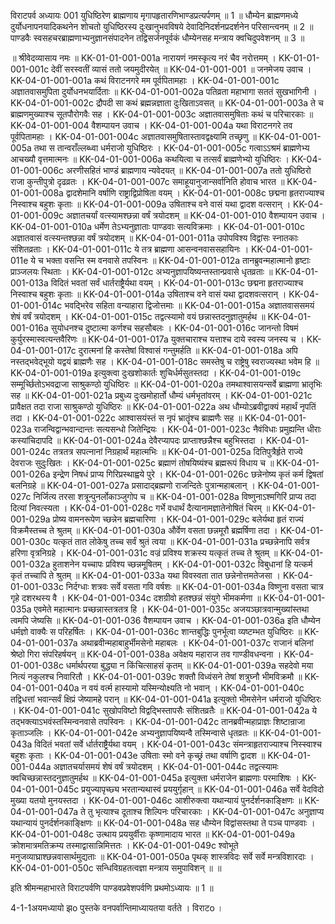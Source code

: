 विराटपर्व
अध्यायः 001
युधिष्ठिरेण ब्राह्मणाय मृगापहृतारणिभाण्डप्रत्यर्पणम् ॥ 1 ॥ धौम्येन ब्राह्मणमध्ये दुर्योधनापनयादिकथनेन शोचतो युधिष्ठिरस्य दुःखानुभवविषये देवादिनिदर्शनप्रदर्शनेन परिसान्त्वनम् ॥ 2 ॥ पाण्डवैः स्वसहचरब्राह्मणाभ्यनुज्ञानसंपादनेन तद्विसर्जनपूर्वकं धौम्येनसह मन्त्राय क्वचिदुपवेशनम् ॥ 3 ॥

॥ श्रीवेदव्यासाय नमः ॥
KK-01-01-001-001a नारायणं नमस्कृत्य नरं चैव नरोत्तमम् ।
KK-01-01-001-001c देवीं सरस्वतीं व्यासं ततो जयमुदीरयेत् ॥
KK-04-01-001-001 ॥ जनमेजय उवाच ।
KK-04-01-001-001a कथं विराटनगरे मम पूर्वपितामहाः ।
KK-04-01-001-001c अज्ञातवासमुपिता दुर्योधनभयार्दिताः ॥
KK-04-01-001-002a पतिव्रता महाभागा सततं सुखभागिनी ।
KK-04-01-001-002c द्रौपदी सा कथं ब्रह्मन्नज्ञाता दुःखिताऽवसत् ॥
KK-04-01-001-003a ते च ब्राह्मणमुख्याश्च सूतपौरोगवैः सह ।
KK-04-01-001-003c अज्ञातवासमुषिताः कथं च परिचारकाः ॥
KK-04-01-001-004 वैशम्पायन उवाच ।
KK-04-01-001-004a यथा विराटनगरे तव पूर्वपितामहाः ।
KK-04-01-001-004c अज्ञातवासमुषितास्तावद्वक्ष्यामि तच्छृणु ॥
KK-04-01-001-005a तथा स तान्वराँल्लब्ध्वा धर्मराजो युधिष्ठिरः ।
KK-04-01-001-005c गत्वाऽऽश्रमं ब्राह्मणेभ्य आचख्यौ वृत्तमात्मनः ॥
KK-04-01-001-006a कथयित्वा च तत्सर्वं ब्राह्मणेभ्यो युधिष्ठिरः ।
KK-04-01-001-006c अरणीसहितं भाण्डं ब्राह्मणाय न्यवेदयत् ॥
KK-04-01-001-007a ततो युधिष्ठिरो राजा कुन्तीपुत्रो दृढव्रतः ।
KK-04-01-001-007c समाहूयानुजान्सर्वानिति होवाच भारत ॥
KK-04-01-001-008a द्वादशेमानि वर्षाणि राष्ट्राद्विप्रोषिता वयम् ।
KK-04-01-001-008c छद्मना हृतराज्याश्च निस्वाश्च बहुशः कृताः ॥
KK-04-01-001-009a उषिताश्च वने वासं यथा द्वादश वत्सरान् ।
KK-04-01-001-009c अज्ञातचर्यां वत्स्यामश्छन्ना वर्षं त्रयोदशम् ॥
KK-04-01-001-010 वैशम्पायन उवाच ।
KK-04-01-001-010a  धर्मेण तेऽभ्यनुज्ञाताः पाण्डवाः सत्यविक्रमाः ।
KK-04-01-001-010c  अज्ञातवासं वत्स्यन्तश्छन्ना वर्षं त्रयोदशम् ॥
KK-04-01-001-011a उपोपविश्य विद्वांसः स्नातकाः संशितव्रताः ।
KK-04-01-001-011c ये तत्र ब्राह्मणा आसन्वनवाससहायिनः ।
KK-04-01-001-011e ये च भक्ता वसन्ति स्म वनवासे तपस्विनः ॥
KK-04-01-001-012a तानब्रुवन्महात्मानो हृष्टाः प्राञ्जलयः स्थिताः ।
KK-04-01-001-012c अभ्यनुज्ञापयिष्यन्तस्तान्प्रवासे धृतव्रताः ॥
KK-04-01-001-013a विदितं भवतां सर्वं धार्तराष्ट्रैर्यथा वयम् ।
KK-04-01-001-013c छद्मना हृतराज्याश्च निस्वाश्च बहुशः कृताः ॥
KK-04-01-001-014a उषिताश्च वने वासं यथा द्वादशवत्सरान् ।
KK-04-01-001-014c भवद्भिरेव सहिता वन्याहारा द्विजोत्तमाः ॥
KK-04-01-001-015a अज्ञातवाससमयं शेषं वर्षं त्रयोदशम् ।
KK-04-01-001-015c तद्वत्स्यामो वयं छन्नास्तदनुज्ञातुमर्हथ ॥
KK-04-01-001-016a सुयोधनश्च दुष्टात्मा कर्णश्च सहसौबलः ।
KK-04-01-001-016c  जानन्तो विषमं कुर्युरस्मास्वत्यन्तवैरिणः ॥
KK-04-01-001-017a  युक्तचाराश्च यत्ताश्च दाये स्वस्य जनस्य च ।
KK-04-01-001-017c  दुरात्मनां हि कस्तेषां विश्वासं गन्तुमर्हति ॥
KK-04-01-001-018a अपि नस्तद्भवेद्भूयो यद्वयं ब्राह्मणैः सह ।
KK-04-01-001-018c समस्तेषु च राष्ट्रेषु स्वराज्यस्था भवेम हि ॥
KK-04-01-001-019a  इत्युक्त्वा दुःखशोकार्तः शुचिर्धर्मसुतस्तदा ।
KK-04-01-001-019c  सम्मूर्च्छितोऽभवद्राजा साश्रुकण्ठो युधिष्ठिरः ॥
KK-04-01-001-020a तमथाश्वासयन्सर्वे ब्राह्मणा भ्रातृभिः सह ॥
KK-04-01-001-021a प्रबुध्य दुःखमोहार्तो धौम्यं धर्मभृतांवरम् ।
KK-04-01-001-021c प्रावैक्षत तदा राजा साश्रुकण्ठो युधिष्ठिरः ॥
KK-04-01-001-022a अथ धौम्योऽब्रवीद्वाक्यं महार्थं नृपतिं तदा ।
KK-04-01-001-022c आश्वासयंस्तं स नृपं भ्रातॄंश्च ब्राह्मणैः सह ॥
KK-04-01-001-023a राजन्विद्वान्भवान्दान्तः सत्यसन्धो जितेन्द्रियः ।
KK-04-01-001-023c नैवंविधाः प्रमुह्यन्ति धीराः कस्यांचिदापदि ॥
KK-04-01-001-024a देवैरप्यापदः प्राप्ताश्छन्नैश्च बहुभिस्तदा ।
KK-04-01-001-024c तत्रतत्र सपत्नानां निग्रहार्थं महात्मभिः ॥
KK-04-01-001-025a दितिपुत्रैर्हृते राज्ये देवराजः सुदुःखितः ।
KK-04-01-001-025c  ब्रह्माणं तोषयिष्यंश्च ब्रह्मरूपं विधाय च ॥
KK-04-01-001-026a इन्द्रेण निषधं प्राप्य गिरिप्रस्थाह्वये पुरे ।
KK-04-01-001-026c छन्नेनोष्य कृतं कर्म द्विषतां बलनिग्रहे ॥
KK-04-01-001-027a प्रसादाद्ब्रह्मणो राजन्दितेः पुत्रान्महाबलान् ।
KK-04-01-001-027c निर्जित्य तरसा शत्रून्पुनर्लोकाञ्जुगोप च ॥
KK-04-01-001-028a विष्णुनाऽश्मगिरिं प्राप्य तदा दित्यां निवत्स्यता ।
KK-04-01-001-028c गर्भे वधार्थं दैत्यानामज्ञातेनोषितं चिरम् ॥
KK-04-01-001-029a प्रोष्य वामनरूपेण च्छन्नेन ब्रह्मचारिणा ।
KK-04-01-001-029c बलेर्यथा हृतं राज्यं विक्रमैस्तच्च ते श्रुतम् ॥
KK-04-01-001-030a और्वेण वसता छन्नमूरौ ब्रह्मर्षिणा तदा ।
KK-04-01-001-030c यत्कृतं तात लोकेषु तच्च सर्वं श्रुतं त्वया ॥
KK-04-01-001-031a प्रच्छन्नेनापि सर्वत्र हरिणा वृत्रनिग्रहे ।
KK-04-01-001-031c वज्रं प्रविश्य शक्रस्य यत्कृतं तच्च ते श्रुतम् ॥
KK-04-01-001-032a हुताशनेन यच्चापः प्रविश्य च्छन्नमूषितम् ।
KK-04-01-001-032c विबुधानां हि यत्कर्म कृतं तच्चापि ते श्रुतम् ॥
KK-04-01-001-033a यथा विवस्वता तात छन्नेनोत्तमतेजसा ।
KK-04-01-001-033c निर्दग्धाः शत्रवः सर्वे वसता गवि वर्षशः ॥
KK-04-01-001-034a विष्णुना वसता चात्र गृहे दशरथस्य वै ।
KK-04-01-001-034c  दशग्रीवो हतश्छन्नं संयुगे भीमकर्मणा ॥
KK-04-01-001-035a एवमेते महात्मानः प्रच्छन्नास्तत्रतत्र हि ।
KK-04-01-001-035c अजयञ्छात्रवान्मुख्यांस्तथा त्वमपि जेष्यसि ॥
KK-04-01-001-036 वैशम्पायन उवाच ।
KK-04-01-001-036a इति धौम्येन धर्मज्ञो वाक्यैः स परिहर्षितः ।
KK-04-01-001-036c शान्तबुद्धिः पुनर्भूत्वा व्यष्टम्भत युधिष्ठिरः ॥
KK-04-01-001-037a अथाब्रवीन्महाबाहुर्भीमसेनो महाबलः ।
KK-04-01-001-037c राजानं बलिनां श्रेष्ठो गिरा संपरिहर्षयन् ॥
KK-04-01-001-038a अवेक्षय महाराज तव गाण्डीवधन्वना ।
KK-04-01-001-038c धर्मार्थपरया बुद्ध्या न किंचित्साहसं कृतम् ॥
KK-04-01-001-039a सहदेवो मया नित्यं नकुलश्च निवारितौ ।
KK-04-01-001-039c शक्तौ विध्वंसने तेषां शत्रुघ्नौ भीमविक्रमौ ॥
KK-04-01-001-040a न वयं वर्त्म हास्यामो यस्मिन्योक्ष्यति नो भवान् ।
KK-04-01-001-040c  तद्विधत्तां भवान्सर्वं क्षिप्रं जेष्यामहे परान् ॥
KK-04-01-001-041a इत्युक्तो भीमसेनेन धर्मराजो युधिष्ठिरः ।
KK-04-01-001-041c  सुखोपविष्टो विद्वद्भिस्तापसैः संशितव्रतैः ॥
KK-04-01-001-042a ये तद्भक्त्याऽभवंस्तस्मिन्वनवासे तपस्विनः ।
KK-04-01-001-042c तानब्रवीन्महाप्राज्ञः शिष्टान्राजा कृताञ्जलिः ।
KK-04-01-001-042e अभ्यनुज्ञापयिष्यन्वै तस्मिन्वासे धृतव्रतः ॥
KK-04-01-001-043a विदितं भवतां सर्वे र्धार्तराष्ट्रैर्यथा वयम् ।
KK-04-01-001-043c संमन्त्राहृतराज्याश्च निस्स्वाश्च बहुशः कृताः ।
KK-04-01-001-043e उषिताः स्मो वने कृच्छ्रं तथा वर्षाणि द्वादश ॥
KK-04-01-001-044a अज्ञातचर्यासमयं शेषं वर्षं त्रयोदशम् ।
KK-04-01-001-044c तद्वत्स्यामः क्वचिच्छन्नास्तदनुज्ञातुमर्हथ ॥
KK-04-01-001-045a इत्युक्ता धर्मराजेन ब्राह्मणाः परमाशिषः ।
KK-04-01-001-045c प्रयुज्यापृच्छ्य भरतान्यथास्वं प्रययुर्गृहान् ॥
KK-04-01-001-046a सर्वे वेदविदो मुख्या यतयो मुनयस्तदा ।
KK-04-01-001-046c आशीरुक्त्वा यथान्यायं पुनर्दर्शनकाङ्क्षिणः ॥
KK-04-01-001-047a ते तु भृत्याश्च दूताश्च शिल्पिनः परिचारकाः ।
KK-04-01-001-047c अनुज्ञाप्य यथान्यायं पुनर्दर्शनकाङ्क्षिणः ॥
KK-04-01-001-048a सह धौम्येन विद्वांसस्तथा ते पञ्च पाण्डवाः ।
KK-04-01-001-048c  उत्थाय प्रययुर्वीराः कृष्णामादाय भारत ॥
KK-04-01-001-049a क्रोशमात्रमतिक्रम्य तस्माद्वासान्निमित्ततः ।
KK-04-01-001-049c श्वोभूते मनुजव्याघ्राश्छन्नवासार्थमुद्यताः ॥
KK-04-01-001-050a पृथक् शास्त्रविदः सर्वे सर्वे मन्त्रविशारदाः ।
KK-04-01-001-050c सन्धिविग्रहतत्वज्ञा मन्त्राय समुपाविशन् ॥ ॥

इति श्रीमन्महाभारते विराटपर्वणि पाण्डवप्रवेशपर्वणि प्रथमोऽध्यायः ॥ 1 ॥

4-1-1अयमध्यायो झo पुस्तके वनपर्वान्तिमाध्यायतया वर्तते । विराटo ।
